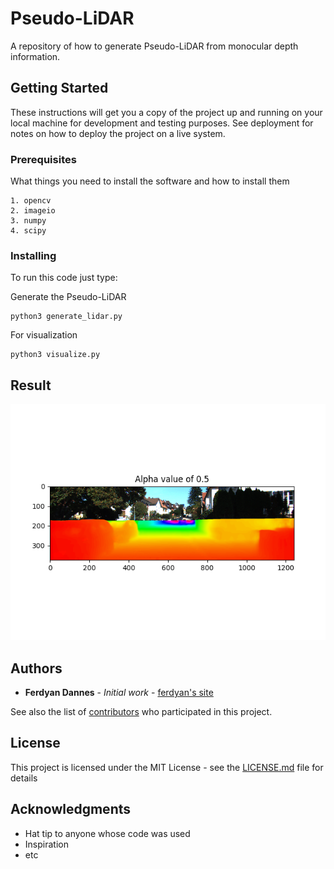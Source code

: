 # Pseudo-LiDAR

A repository of how to generate Pseudo-LiDAR from monocular depth information.

## Getting Started

These instructions will get you a copy of the project up and running on your local machine for development and testing purposes. See deployment for notes on how to deploy the project on a live system.

### Prerequisites

What things you need to install the software and how to install them

```
1. opencv
2. imageio
3. numpy
4. scipy
```

### Installing

To run this code just type:

Generate the Pseudo-LiDAR

```
python3 generate_lidar.py
```

For visualization

```
python3 visualize.py
```

## Result
![Test Image 1](/78_npy_monodepth2.png)

## Authors

* **Ferdyan Dannes** - *Initial work* - [ferdyan's site](www.ferdyandannes.com)

See also the list of [contributors](https://github.com/your/project/contributors) who participated in this project.

## License

This project is licensed under the MIT License - see the [LICENSE.md](LICENSE.md) file for details

## Acknowledgments

* Hat tip to anyone whose code was used
* Inspiration
* etc

